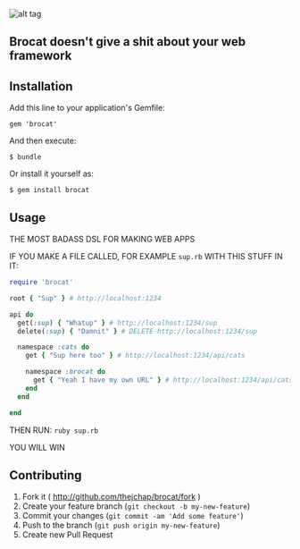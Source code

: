 ![alt tag](http://url/to/img.png)
## Brocat doesn't give a shit about your web framework

## Installation

Add this line to your application's Gemfile:

    gem 'brocat'

And then execute:

    $ bundle

Or install it yourself as:

    $ gem install brocat

## Usage

THE MOST BADASS DSL FOR MAKING WEB APPS

IF YOU MAKE A FILE CALLED, FOR EXAMPLE `sup.rb` WITH THIS STUFF IN IT:

```ruby
require 'brocat'

root { "Sup" } # http://localhost:1234

api do
  get(:sup) { "Whatup" } # http://localhost:1234/sup
  delete(:sup) { "Damnit" } # DELETE http://localhost:1234/sup

  namespace :cats do
    get { "Sup here too" } # http://localhost:1234/api/cats

    namespace :brocat do
      get { "Yeah I have my own URL" } # http://localhost:1234/api/cats/brocat
    end
  end

end
```

THEN RUN: `ruby sup.rb`

YOU WILL WIN

## Contributing

1. Fork it ( http://github.com/thejchap/brocat/fork )
2. Create your feature branch (`git checkout -b my-new-feature`)
3. Commit your changes (`git commit -am 'Add some feature'`)
4. Push to the branch (`git push origin my-new-feature`)
5. Create new Pull Request
